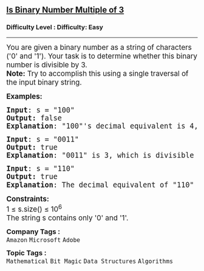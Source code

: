<h2><a href="https://www.geeksforgeeks.org/problems/is-binary-number-multiple-of-30654/1?page=1&category=Bit%20Magic&sortBy=submissions">Is Binary Number Multiple of 3</a></h2><h3>Difficulty Level : Difficulty: Easy</h3><hr><div class="problems_problem_content__Xm_eO"><p><span style="font-size: 14pt;">You are given a binary number as a string of characters ('0' and '1'). Your task is to determine whether this binary number is divisible by 3.&nbsp;<br><strong style="font-size: 18.6667px;">Note:</strong><span style="font-size: 18.6667px;"> Try to accomplish this using a single traversal of the input binary string.</span></span></p>
<p><span style="font-size: 14pt;"><strong>Examples:</strong></span></p>
<pre><span style="font-size: 14pt;"><strong>Input</strong>: s = "100"
<strong>Output:</strong> false
<strong>Explanation</strong>: "100"'s decimal equivalent is 4, which is not divisible by 3.</span></pre>
<pre><span style="font-size: 14pt;"><strong>Input</strong>: s = "0011"
<strong>Output:</strong> true
<strong>Explanation</strong>: "0011" is 3, which is divisible by 3.</span></pre>
<pre><span style="font-size: 14pt;"><strong>Input</strong>: s = "110"
<strong>Output:</strong> true
<strong>Explanation</strong>: The decimal equivalent of "110" is <code>6</code><span style="font-family: -apple-system, BlinkMacSystemFont, 'Segoe UI', Roboto, Oxygen, Ubuntu, Cantarell, 'Open Sans', 'Helvetica Neue', sans-serif;">, which is divisible by 3.</span></span></pre>
<p><span style="font-size: 14pt;"><strong>Constraints:</strong><br>1 ≤ s.size() ≤ 10<sup>6<br></sup></span><span style="font-size: 18.6667px;">The string s contains only '0' and '1'.</span></p></div><p><span style=font-size:18px><strong>Company Tags : </strong><br><code>Amazon</code>&nbsp;<code>Microsoft</code>&nbsp;<code>Adobe</code>&nbsp;<br><p><span style=font-size:18px><strong>Topic Tags : </strong><br><code>Mathematical</code>&nbsp;<code>Bit Magic</code>&nbsp;<code>Data Structures</code>&nbsp;<code>Algorithms</code>&nbsp;